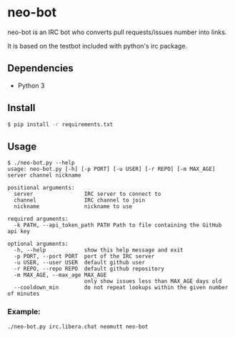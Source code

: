 # neo-bot

neo-bot is an IRC bot who converts pull requests/issues number into links.

It is based on the testbot included with python's irc package.

## Dependencies

- Python 3

## Install

```bash
$ pip install -r requirements.txt
```

## Usage

```
$ ./neo-bot.py --help
usage: neo-bot.py [-h] [-p PORT] [-u USER] [-r REPO] [-m MAX_AGE] server channel nickname

positional arguments:
  server                IRC server to connect to
  channel               IRC channel to join
  nickname              nickname to use

required arguments:
  -k PATH, --api_token_path PATH Path to file containing the GitHub api key

optional arguments:
  -h, --help            show this help message and exit
  -p PORT, --port PORT  port of the IRC server
  -u USER, --user USER  default github user
  -r REPO, --repo REPO  default github repository
  -m MAX_AGE, --max_age MAX_AGE
                        only show issues less than MAX_AGE days old
  --cooldown_min        do not repeat lookups within the given number of minutes
```

### Example:

```bash
./neo-bot.py irc.libera.chat neomutt neo-bot
```
